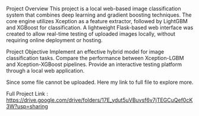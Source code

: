 Project Overview
This project is a local web-based image classification system that combines deep learning and gradient boosting techniques. The core engine utilizes Xception as a feature extractor, followed by LightGBM and XGBoost for classification. A lightweight Flask-based web interface was created to allow real-time testing of uploaded images locally, without requiring online deployment or hosting.

Project Objective
Implement an effective hybrid model for image classification tasks.
Compare the performance between Xception-LGBM and Xception-XGBoost pipelines.
Provide an interactive testing platform through a local web application.

Since some file cannot be uploaded. Here my link to full file to explore more.

Full Project Link : https://drive.google.com/drive/folders/17E_ydut5uVBuvsf6v7jTEGCuQef0cK3W?usp=sharing
